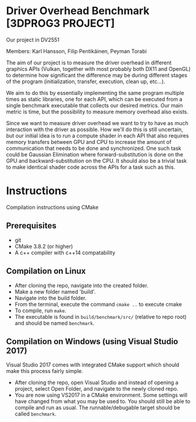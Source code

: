 # Driver Overhead Benchmark [3DPROG3 PROJECT]
Our project in DV2551

Members: Karl Hansson, Filip Pentikäinen, Peyman Torabi

The aim of our project is to measure the driver overhead in different graphics 
APIs (Vulkan, together with most probably both DX11 and OpenGL) to determine
how significant the difference may be during different stages of the program
(initialization, transfer, execution, clean up, etc...).

We aim to do this by essentially implementing the same program multiple times as
static libraries, one for each API, which can be executed from a single benchmark
executable that collects our desired metrics. Our main metric is time, but the
possibility to measure memory overhead also exists.

Since we want to measure driver overhead we want to try to have as much interaction
with the driver as possible. How we'll do this is still uncertain, but our initial
idea is to run a compute shader in each API that also requires memory
transfers between GPU and CPU to increase the amount of communication that needs
to be done and synchronized. One such task could be Gaussian Elimination where
forward-substitution is done on the GPU and backward-substitution on the CPU. It
should also be a trivial task to make identical shader code across the APIs
for a task such as this.

# Instructions

Compilation instructions using CMake

## Prerequisites

* git
* CMake 3.8.2 (or higher)
* A c++ compiler with c++14 compatability

## Compilation on Linux

* After cloning the repo, navigate into the created folder.
* Make a new folder named 'build'.
* Navigate into the build folder.
* From the terminal, execute the command `cmake ..` to execute cmake
* To compile, run `make`.
* The executable is found in `build/benchmark/src/` (relative to repo root) and should be named `benchmark`.

## Compilation on Windows (using Visual Studio 2017)

Visual Studio 2017 comes with integrated CMake support which should make this process
fairly simple.

* After cloning the repo, open Visual Studio and instead of opening a project, select Open Folder, and navigate to the newly cloned repo.
* You are now using VS2017 in a CMake environment. Some settings will have changed from what you may be used to. You should still be able to compile and run as usual. The runnable/debugable target should be called `benchmark`.

